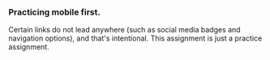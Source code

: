 ### Practicing mobile first.

Certain links do not lead anywhere (such as social media badges and navigation options), and that's intentional. This assignment is just a practice assignment.
